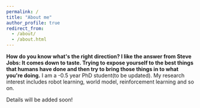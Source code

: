 ```yaml
---
permalink: /
title: "About me"
author_profile: true
redirect_from: 
  - /about/
  - /about.html
---
```


**How do you know what's the right direction?
I like the answer from Steve Jobs: It comes down to taste. Trying to expose yourself to the best things that humans have done and then try to bring those things in to what you're doing.**
I am a -0.5 year PhD student(to be updated). My research interest includes robot learning, world model, reinforcement learning and so on.

Details will be added soon!

